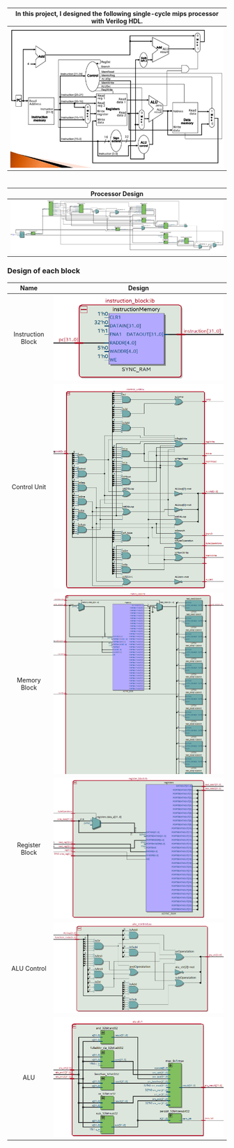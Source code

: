 |In this project, I designed the following single-cycle mips processor with Verilog HDL.|
|:-:|
|<img src="https://github.com/meteahmetyakar/32bit-Mips-Processor/blob/main/images/single%20cycle%20processor.png"/>|

#

|Processor Design|
|:-:|
|<img src="https://github.com/meteahmetyakar/32bit-Mips-Processor/blob/main/images/processor.png"/>|

### Design of each block

|Name|Design|
|:--:|:--:|
|Instruction Block|<img src="https://github.com/meteahmetyakar/32bit-Mips-Processor/blob/main/images/instruction-block.png"/>|
|Control Unit|<img src="https://github.com/meteahmetyakar/32bit-Mips-Processor/blob/main/images/control-unit.png"/>|
|Memory Block|<img src="https://github.com/meteahmetyakar/32bit-Mips-Processor/blob/main/images/memory-block.png"/>|
|Register Block|<img src="https://github.com/meteahmetyakar/32bit-Mips-Processor/blob/main/images/register-block.png"/>|
|ALU Control|<img src="https://github.com/meteahmetyakar/32bit-Mips-Processor/blob/main/images/alu-control.png"/>|
|ALU|<img src="https://github.com/meteahmetyakar/32bit-Mips-Processor/blob/main/images/alu.png"/>|

